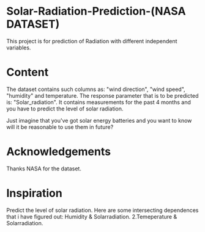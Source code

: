 # Solar-Radiation-Prediction-(NASA DATASET)
This project is for prediction of Radiation with different independent variables.
# Content
The dataset contains such columns as: "wind direction", "wind speed", "humidity" and temperature. The response parameter that is to be predicted is: "Solar_radiation". It contains measurements for the past 4 months and you have to predict the level of solar radiation.

Just imagine that you've got solar energy batteries and you want to know will it be reasonable to use them in future?
# Acknowledgements
Thanks NASA for the dataset.
# Inspiration
Predict the level of solar radiation.
Here are some intersecting dependences that i have figured out:
Humidity & Solarradiation. 2.Temeperature & Solarradiation.

